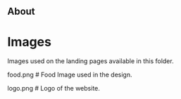 ## About
# Images
Images used on the landing pages available in this folder.

food.png    # Food Image used in the design.

logo.png    # Logo of the website.
